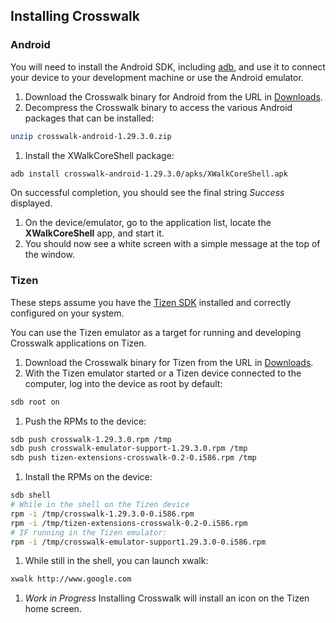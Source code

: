 ## Installing Crosswalk

### Android

You will need to install the Android SDK, including [adb](http://developer.android.com/tools/help/adb.html), and use it to connect your device to your development machine or use the Android emulator.

1. Download the Crosswalk binary for Android from the URL in [Downloads](#documentation/downloads/files).
1. Decompress the Crosswalk binary to access the various Android packages that can be installed:
```sh
unzip crosswalk-android-1.29.3.0.zip
```
1. Install the XWalkCoreShell package:
```sh
adb install crosswalk-android-1.29.3.0/apks/XWalkCoreShell.apk
```
On successful completion, you should see the final string *Success* displayed.
1. On the device/emulator, go to the application list, locate the **XWalkCoreShell** app, and start it.
1. You should now see a white screen with a simple message at the top of the window.

### Tizen
These steps assume you have the [Tizen SDK](https://developer.tizen.org/downloads/tizen-sdk) installed and correctly configured on your system. 

You can use the Tizen emulator as a target for running and developing Crosswalk applications on Tizen.

1.  Download the Crosswalk binary for Tizen from the URL in [Downloads](#documentation/downloads/files).
1. With the Tizen emulator started or a Tizen device connected to the computer, log into the device as root by default:
```sh
sdb root on
```
1. Push the RPMs to the device:
```sh
sdb push crosswalk-1.29.3.0.rpm /tmp
sdb push crosswalk-emulator-support-1.29.3.0.rpm /tmp
sdb push tizen-extensions-crosswalk-0.2-0.i586.rpm /tmp
```
1. Install the RPMs on the device:
```sh
sdb shell
# While in the shell on the Tizen device
rpm -i /tmp/crosswalk-1.29.3.0-0.i586.rpm
rpm -i /tmp/tizen-extensions-crosswalk-0.2-0.i586.rpm
# IF running in the Tizen emulator:
rpm -i /tmp/crosswalk-emulator-support1.29.3.0-0.i586.rpm
```
1. While still in the shell, you can launch xwalk: 
```sh
xwalk http://www.google.com
```
1. *Work in Progress* Installing Crosswalk will install an icon on the Tizen home screen.
